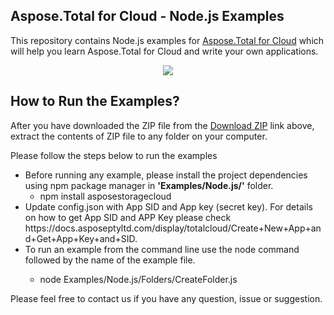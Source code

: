 ## Aspose.Total for Cloud - Node.js Examples

This repository contains Node.js examples for [Aspose.Total for Cloud](http://www.aspose.com/products/total/cloud) which will help you learn Aspose.Total for Cloud and write your own applications.


<p align="center">
  <a title="Download Examples ZIP" href="https://github.com/aspose-barcode/Aspose.BarCode-for-Cloud/archive/master.zip">
	<img src="https://raw.github.com/AsposeExamples/java-examples-dashboard/master/images/downloadZip-Button-Large.png" />
  </a>
</p>


## How to Run the Examples?



After you have downloaded the ZIP file from the [Download ZIP](https://github.com/aspose-total/Aspose.Total-for-Cloud/archive/master.zip) link above, extract the contents of ZIP file to any folder on your computer. 


Please follow the steps below to run the examples

<ul>

<li>Before running any example, please install the project dependencies using npm package manager in <b>'Examples/Node.js/'</b> folder. 
<ul><li>npm install asposestoragecloud</li></ul></li>
<li>Update config.json with App SID and App key (secret key). For details on how to get App SID and APP Key please check https://docs.asposeptyltd.com/display/totalcloud/Create+New+App+and+Get+App+Key+and+SID.</li>
<li>To run an example from the command line use the node command followed by the name of the example file.
<ul><li>

node Examples/Node.js/Folders/CreateFolder.js</li></ul>
</li>

</ul>

Please feel free to contact us if you have any question, issue or suggestion.


